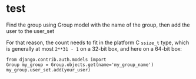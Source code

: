 # test  

<p>Find the group using Group model with the name of the group, then add the user to the user_set</p>

<p>For that reason, the count needs to fit in the platform C   <code class="language-python">ssize_t</code> 
  type, which is generally at most  <code class="language-python">2**31 - 1</code>   on a 32-bit box, and here on a 64-bit box:</p>

<code class="language-python">from django.contrib.auth.models import Group
my_group = Group.objects.get(name='my_group_name') 
my_group.user_set.add(your_user)
</code>
